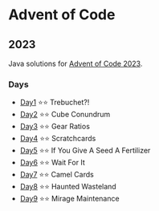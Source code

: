# Advent of Code

## 2023

Java solutions for [Advent of Code 2023](https://adventofcode.com/2023).

### Days

- [Day1](https://github.com/jpl25658/advent-of-code/blob/main/src/main/java/org/jpl/advent/year23/days/Day1.java) ⭐⭐ Trebuchet?!
- [Day2](https://github.com/jpl25658/advent-of-code/blob/main/src/main/java/org/jpl/advent/year23/days/Day2.java) ⭐⭐ Cube Conundrum
- [Day3](https://github.com/jpl25658/advent-of-code/blob/main/src/main/java/org/jpl/advent/year23/days/Day3.java) ⭐⭐ Gear Ratios
- [Day4](https://github.com/jpl25658/advent-of-code/blob/main/src/main/java/org/jpl/advent/year23/days/Day4.java) ⭐⭐ Scratchcards
- [Day5](https://github.com/jpl25658/advent-of-code/blob/main/src/main/java/org/jpl/advent/year23/days/Day5.java) ⭐⭐ If You Give A Seed A Fertilizer
- [Day6](https://github.com/jpl25658/advent-of-code/blob/main/src/main/java/org/jpl/advent/year23/days/Day6.java) ⭐⭐ Wait For It
- [Day7](https://github.com/jpl25658/advent-of-code/blob/main/src/main/java/org/jpl/advent/year23/days/Day7.java) ⭐⭐ Camel Cards
- [Day8](https://github.com/jpl25658/advent-of-code/blob/main/src/main/java/org/jpl/advent/year23/days/Day8.java) ⭐⭐ Haunted Wasteland
- [Day9](https://github.com/jpl25658/advent-of-code/blob/main/src/main/java/org/jpl/advent/year23/days/Day9.java) ⭐⭐ Mirage Maintenance
